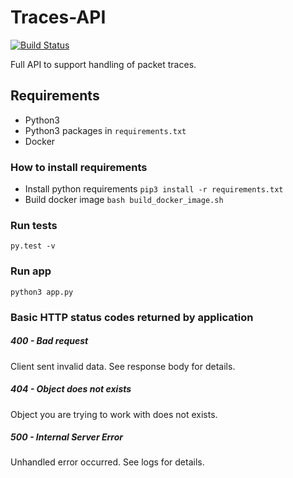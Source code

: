 # Traces-API

[![Build Status](https://travis-ci.org/Trace-Share/Trace-API.svg?branch=master)](https://travis-ci.org/Trace-Share/Trace-API)

Full API to support handling of packet traces. 


## Requirements
* Python3
* Python3 packages in `requirements.txt`
* Docker

### How to install requirements
* Install python requirements `pip3 install -r requirements.txt`
* Build docker image `bash build_docker_image.sh`

### Run tests
```
py.test -v
```

### Run app
```
python3 app.py
```

### Basic HTTP status codes returned by application

##### 400 - Bad request
Client sent invalid data. See response body for details.

##### 404 - Object does not exists
Object you are trying to work with does not exists.

##### 500 - Internal Server Error
Unhandled error occurred. See logs for details.
